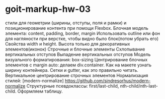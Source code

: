 # goit-markup-hw-03

стили для геометрии (ширины, отступы, поля и рамки) и позиционирование контента при помощи Flexbox.
Блочная модель элемента: content, padding, border, margin
Использовать outline или фон для нагляности при верстке, чтобы видно было блок(потом убрать его)
Свойства width и height. Высота только для декоративных элементов(иконок)
Строчные и блочные элементы
Схлопывание вертикальных отступов
Выпадение вертикальных отступов
Модель визуального форматирования: box-sizing
Центрирование блочных элементов с margin auto: делаем div.container.
Как на макете узнать ширину контейнера. Сетки и gutter, как это правильно читать.
Вертикальное центрирование строчных элементов
Нормализация стилей: [modern-normalize] https://github.com/sindresorhus/modern-normalize
Структурные псевдоклассы: first/last-сhild, nth-child/nth-last-child. Оформляем таблицу.
